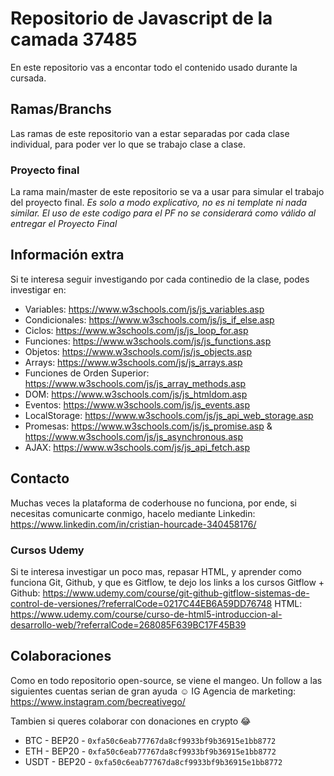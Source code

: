 # Repositorio de Javascript de la camada 37485

En este repositorio vas a encontar todo el contenido usado durante la cursada.

## Ramas/Branchs

Las ramas de este repositorio van a estar separadas por cada clase individual, para poder ver lo que se trabajo clase a clase.

### Proyecto final

La rama main/master de este repositorio se va a usar para simular el trabajo del proyecto final. *Es solo a modo explicativo, no es ni template ni nada similar. El uso de este codigo para el PF no se considerará como válido al entregar el Proyecto Final*


## Información extra

Si te interesa seguir investigando por cada continedio de la clase, podes investigar en:
* Variables: https://www.w3schools.com/js/js_variables.asp
* Condicionales: https://www.w3schools.com/js/js_if_else.asp
* Ciclos: https://www.w3schools.com/js/js_loop_for.asp
* Funciones: https://www.w3schools.com/js/js_functions.asp
* Objetos: https://www.w3schools.com/js/js_objects.asp
* Arrays: https://www.w3schools.com/js/js_arrays.asp
* Funciones de Orden Superior: https://www.w3schools.com/js/js_array_methods.asp
* DOM: https://www.w3schools.com/js/js_htmldom.asp
* Eventos: https://www.w3schools.com/js/js_events.asp
* LocalStorage: https://www.w3schools.com/js/js_api_web_storage.asp
* Promesas: https://www.w3schools.com/js/js_promise.asp & https://www.w3schools.com/js/js_asynchronous.asp
* AJAX: https://www.w3schools.com/js/js_api_fetch.asp

## Contacto

Muchas veces la plataforma de coderhouse no funciona, por ende, si necesitas comunicarte conmigo, hacelo mediante Linkedin: https://www.linkedin.com/in/cristian-hourcade-340458176/

### Cursos Udemy

Si te interesa investigar un poco mas, repasar HTML, y aprender como funciona Git, Github, y que es Gitflow, te dejo los links a los cursos
Gitflow + Github: https://www.udemy.com/course/git-github-gitflow-sistemas-de-control-de-versiones/?referralCode=0217C44EB6A59DD76748
HTML: https://www.udemy.com/course/curso-de-html5-introduccion-al-desarrollo-web/?referralCode=268085F639BC17F45B39

## Colaboraciones

Como en todo repositorio open-source, se viene el mangeo. Un follow a las siguientes cuentas serian de gran ayuda ☺
IG Agencia de marketing: https://www.instagram.com/becreativego/

Tambien si queres colaborar con donaciones en crypto 😂
* BTC - BEP20 - `0xfa50c6eab77767da8cf9933bf9b36915e1bb8772`
* ETH - BEP20 - `0xfa50c6eab77767da8cf9933bf9b36915e1bb8772`
* USDT - BEP20 - `0xfa50c6eab77767da8cf9933bf9b36915e1bb8772`
